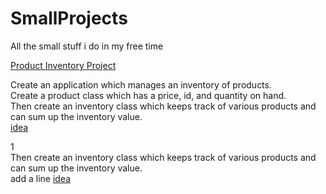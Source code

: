 # SmallProjects
All the small stuff i do in my free time

[Product Inventory Project](/ProductInventoryProject/main.cpp)  
 
Create an application which manages an inventory of products.  
Create a product class which has a price, id, and quantity on hand.  
Then create an inventory class which keeps track of various products and can sum up the inventory value.    
[idea](https://github.com/karan/Projects#classes)

1    
Then create an inventory class which keeps track of various products and can sum up the inventory value.   
 add a line
[idea](https://github.com/karan/Projects#classes)    
